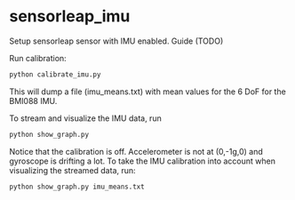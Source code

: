 # sensorleap_imu

Setup sensorleap sensor with IMU enabled. Guide (TODO)

Run calibration:

```bash
python calibrate_imu.py
```

This will dump a file (imu_means.txt) with mean values for the 6 DoF for the BMI088 IMU.

To stream and visualize the IMU data, run
```bash
python show_graph.py
```

Notice that the calibration is off. Accelerometer is not at (0,-1g,0) and gyroscope is drifting a lot.
To take the IMU calibration into account when visualizing the streamed data, run:

```bash
python show_graph.py imu_means.txt
```


